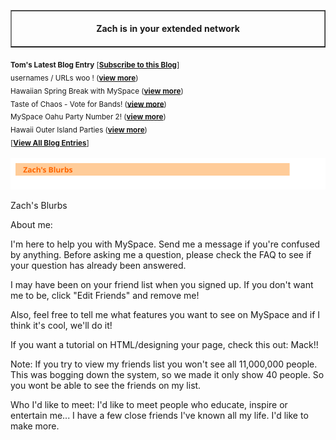<!-- I am in your extended network! -->
<table border=1 cellspacing=0 cellpadding=0>
  <tr>
    <td>
      <div align=center>
        <img width="500" height="1" /><br />
        <strong>Zach is in your extended network</strong><br />
        <img width="500" height="1" />
      </div>
    </td>
  </tr>
</table>

<sub>
  <strong>Tom's Latest Blog Entry</strong> [<strong><a href="https://flower.codes">Subscribe to this Blog</a></strong>]
</sub>
<br />
<sub>
  usernames / URLs woo !  (<strong><a href="https://flower.codes">view more</a></strong>)
</sub>
<br />
<sub>
  Hawaiian Spring Break with MySpace  (<strong><a href="https://flower.codes">view more</a></strong>)
</sub>
<br />
<sub>
  Taste of Chaos - Vote for Bands!  (<strong><a href="https://flower.codes">view more</a></strong>)
</sub>
<br />
<sub>
  MySpace Oahu Party Number 2!  (<strong><a href="https://flower.codes">view more</a></strong>)
</sub>
<br />
<sub>
  Hawaii Outer Island Parties  (<strong><a href="https://flower.codes">view more</a></strong>)
</sub>
<br />
<sub>
  [<strong><a href="https://flower.codes">View All Blog Entries</a></strong>]
</sub>
<br /><br />

<img src='assets/header-blurbs.svg' />

Zach's Blurbs

About me:

I'm here to help you with MySpace. Send me a message if you're confused by anything. Before asking me a question, please check the FAQ to see if your question has already been answered.

I may have been on your friend list when you signed up. If you don't want me to be, click "Edit Friends" and remove me!

Also, feel free to tell me what features you want to see on MySpace and if I think it's cool, we'll do it!

If you want a tutorial on HTML/designing your page, check this out: Mack!!

Note: If you try to view my friends list you won't see all 11,000,000 people. This was bogging down the system, so we made it only show 40 people. So you wont be able to see the friends on my list.

Who I'd like to meet:
I'd like to meet people who educate, inspire or entertain me... I have a few close friends I've known all my life. I'd like to make more.
